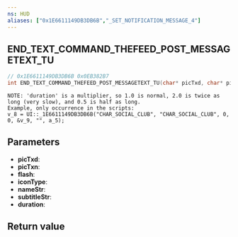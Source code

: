 ```yaml
---
ns: HUD
aliases: ["0x1E6611149DB3DB6B","_SET_NOTIFICATION_MESSAGE_4"]
---
```

## END_TEXT_COMMAND_THEFEED_POST_MESSAGETEXT_TU

```c
// 0x1E6611149DB3DB6B 0x0EB382B7
int END_TEXT_COMMAND_THEFEED_POST_MESSAGETEXT_TU(char* picTxd, char* picTxn, BOOL flash, int iconType, char* nameStr, char* subtitleStr, float duration);
```

```
NOTE: 'duration' is a multiplier, so 1.0 is normal, 2.0 is twice as long (very slow), and 0.5 is half as long.  
Example, only occurrence in the scripts:  
v_8 = UI::_1E6611149DB3DB6B("CHAR_SOCIAL_CLUB", "CHAR_SOCIAL_CLUB", 0, 0, &v_9, "", a_5);  
```

## Parameters
* **picTxd**: 
* **picTxn**: 
* **flash**: 
* **iconType**: 
* **nameStr**: 
* **subtitleStr**: 
* **duration**: 

## Return value
